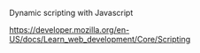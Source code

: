 Dynamic scripting with Javascript

https://developer.mozilla.org/en-US/docs/Learn_web_development/Core/Scripting
